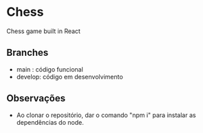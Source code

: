 # Chess
Chess game built in React

## Branches

- main : código funcional
- develop: código em desenvolvimento

## Observações

- Ao clonar o repositório, dar o comando "npm i" para instalar as dependências do node.



